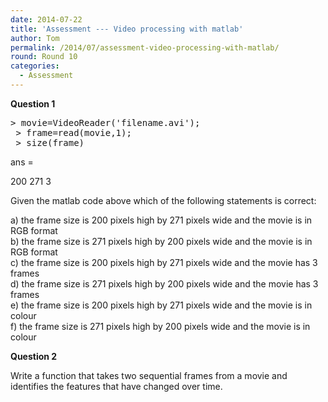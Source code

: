 ```yaml
---
date: 2014-07-22
title: 'Assessment --- Video processing with matlab'
author: Tom
permalink: /2014/07/assessment-video-processing-with-matlab/
round: Round 10
categories:
  - Assessment
---
```

**Question 1**

<pre>&gt; movie=VideoReader('filename.avi');
 &gt; frame=read(movie,1);
 &gt; size(frame)</pre>

ans =

200 271 3

Given the matlab code above which of the following statements is correct:

a) the frame size is 200 pixels high by 271 pixels wide and the movie is in RGB format  
b) the frame size is 271 pixels high by 200 pixels wide and the movie is in RGB format  
c) the frame size is 200 pixels high by 271 pixels wide and the movie has 3 frames  
d) the frame size is 271 pixels high by 200 pixels wide and the movie has 3 frames  
e) the frame size is 200 pixels high by 271 pixels wide and the movie is in colour  
f) the frame size is 271 pixels high by 200 pixels wide and the movie is in colour

**Question 2**

Write a function that takes two sequential frames from a movie and identifies the features that have changed over time.
